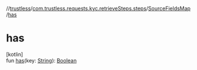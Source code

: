 //[trustless](../../../index.md)/[com.trustless.requests.kyc.retrieveSteps.steps](../index.md)/[SourceFieldsMap](index.md)/[has](has.md)

# has

[kotlin]\
fun [has](has.md)(key: [String](https://kotlinlang.org/api/latest/jvm/stdlib/kotlin/-string/index.html)): [Boolean](https://kotlinlang.org/api/latest/jvm/stdlib/kotlin/-boolean/index.html)
